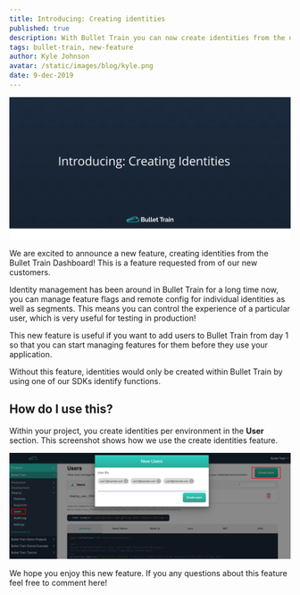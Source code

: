 ```yaml
---
title: Introducing: Creating identities
published: true
description: With Bullet Train you can now create identities from the dashboard 
tags: bullet-train, new-feature
author: Kyle Johnson
avatar: /static/images/blog/kyle.png
date: 9-dec-2019
---
```


<img alt="Introducing Creating Identities" src="/static/images/blog/new-feature/creating-identities.svg"/>

We are excited to announce a new feature, creating identities from the Bullet Train Dashboard! This is a feature requested from of our new customers.

Identity management has been around in Bullet Train for a long time now, you can manage feature flags and remote config for individual identities as well as segments. This means you can control the experience of a particular user, which is very useful for testing in production!

This new feature is useful if you want to add users to Bullet Train from day 1 so that you can start managing features for them before they use your application.
 
 Without this feature, identities would only be created within Bullet Train by using one of our SDKs identify functions.

## How do I use this?

Within your project, you create identities per environment in the **User** section. This screenshot shows how we use the create identities feature.

<img alt="Creating Identities example" src="/static/images/blog/new-feature/creating-identities-example.png"/>

We hope you enjoy this new feature. If you any questions about this feature feel free to comment here!
